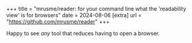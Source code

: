 +++
title = "mrusme/reader: for your command line what the 'readability view' is for browsers"
date = 2024-08-06
[extra]
url = "https://github.com/mrusme/reader"
+++

Happy to see *any* tool that reduces having to open a browser.
